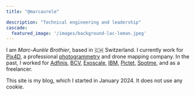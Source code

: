 ```yaml
---
title: "@marcaurele"

description: "Technical engineering and leadership"
cascade:
  featured_image: '/images/background-lac-leman.jpeg'
---
```


I am *Marc-Aurèle Brothier*, based in 🇨🇭 Switzerland. I currently work for [Pix4D](https://pix4d.com), a professional [photogrammetry](https://en.wikipedia.org/wiki/Photogrammetry) and drone mapping company. In the past, I worked for [Adfinis](https://adfinis.com/), [BCV](https://bcv.ch/), [Exoscale](https://exoscale.com), [IBM](https://ibm.com), [Pictet](https://pictet.com), [Spotme](https://spotme.com), and as a freelancer.

This site is my blog, which I started in January 2024. It does not use any cookie.
